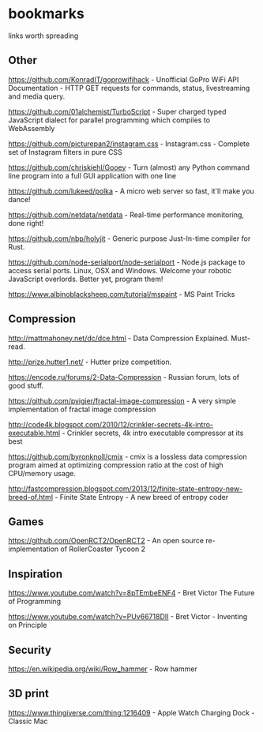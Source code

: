 # bookmarks
links worth spreading

## Other

https://github.com/KonradIT/goprowifihack - Unofficial GoPro WiFi API Documentation - HTTP GET requests for commands, status, livestreaming and media query.

https://github.com/01alchemist/TurboScript - Super charged typed JavaScript dialect for parallel programming which compiles to WebAssembly

https://github.com/picturepan2/instagram.css - Instagram.css - Complete set of Instagram filters in pure CSS

https://github.com/chriskiehl/Gooey - Turn (almost) any Python command line program into a full GUI application with one line

https://github.com/lukeed/polka - A micro web server so fast, it'll make you dance!

https://github.com/netdata/netdata - Real-time performance monitoring, done right!

https://github.com/nbp/holyjit - Generic purpose Just-In-time compiler for Rust.

https://github.com/node-serialport/node-serialport - Node.js package to access serial ports. Linux, OSX and Windows. Welcome your robotic JavaScript overlords. Better yet, program them!

https://www.albinoblacksheep.com/tutorial/mspaint - MS Paint Tricks

## Compression
http://mattmahoney.net/dc/dce.html - Data Compression Explained. Must-read.

http://prize.hutter1.net/ - Hutter prize competition.

https://encode.ru/forums/2-Data-Compression - Russian forum, lots of good stuff.

https://github.com/pvigier/fractal-image-compression - A very simple implementation of fractal image compression

http://code4k.blogspot.com/2010/12/crinkler-secrets-4k-intro-executable.html - Crinkler secrets, 4k intro executable compressor at its best

https://github.com/byronknoll/cmix - cmix is a lossless data compression program aimed at optimizing compression ratio at the cost of high CPU/memory usage.

http://fastcompression.blogspot.com/2013/12/finite-state-entropy-new-breed-of.html - Finite State Entropy - A new breed of entropy coder

## Games

https://github.com/OpenRCT2/OpenRCT2 - An open source re-implementation of RollerCoaster Tycoon 2


## Inspiration

https://www.youtube.com/watch?v=8pTEmbeENF4 - Bret Victor The Future of Programming

https://www.youtube.com/watch?v=PUv66718DII - Bret Victor - Inventing on Principle

## Security

https://en.wikipedia.org/wiki/Row_hammer - Row hammer


## 3D print

https://www.thingiverse.com/thing:1216409 - Apple Watch Charging Dock - Classic Mac

